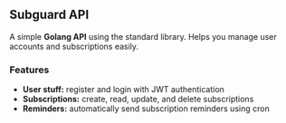 ## Subguard API

A simple **Golang API** using the standard library. Helps you manage user accounts and subscriptions easily.

### Features

* **User stuff:** register and login with JWT authentication
* **Subscriptions:** create, read, update, and delete subscriptions
* **Reminders:** automatically send subscription reminders using cron
